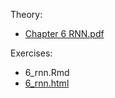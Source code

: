 Theory: 
  - [Chapter 6 RNN.pdf](https://github.com/JSchelldorfer/DeepLearningWithActuarialApplications/blob/master/6_rnn/Chapter%206%20RNN.pdf)

Exercises:
  - 6_rnn.Rmd
  - [6_rnn.html](https://htmlpreview.github.io/?https://github.com/JSchelldorfer/ActuarialDataScience/blob/master/6%20-%20Lee%20and%20Carter%20go%20Machine%20Learning%20Recurrent%20Neural%20Networks/CHEmort_rnn.html)
